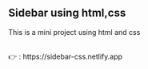 <h2>Sidebar using html,css</h2>
<p>This is a mini project using html and css</p> <br>
👉 : https://sidebar-css.netlify.app
